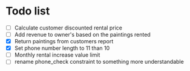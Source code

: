 # Todo list

- [ ] Calculate customer discounted rental price
- [ ] Add revenue to owner's based on the paintings rented
- [x] Return paintings from customers report
- [x] Set phone number length to 11 than 10
- [ ] Monthly rental increase value limit
- [ ] rename phone_check constraint to something more understandable